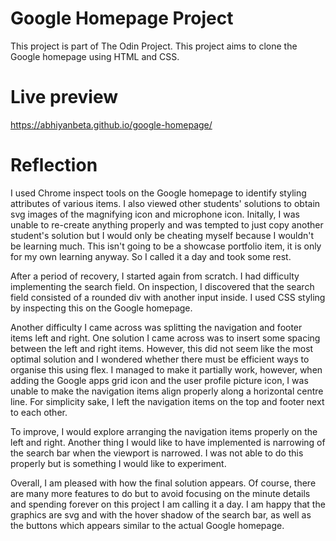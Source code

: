 # Google Homepage Project

This project is part of The Odin Project. This project aims to clone the Google homepage using HTML and CSS.

# Live preview

https://abhiyanbeta.github.io/google-homepage/

# Reflection

I used Chrome inspect tools on the Google homepage to identify styling attributes of various items. I also viewed other students' solutions to obtain svg images of the magnifying icon and microphone icon. Initally, I was unable to re-create anything properly and was tempted to just copy another student's solution but I would only be cheating myself because I wouldn't be learning much. This isn't going to be a showcase portfolio item, it is only for my own learning anyway. So I called it a day and took some rest.

After a period of recovery, I started again from scratch. I had difficulty implementing the search field. On inspection, I discovered that the search field consisted of a rounded div with another input inside. I used CSS styling by inspecting this on the Google homepage.

Another difficulty I came across was splitting the navigation and footer items left and right. One solution I came across was to insert some spacing between the left and right items. However, this did not seem like the most optimal solution and I wondered whether there must be efficient ways to organise this using flex. I managed to make it partially work, however, when adding the Google apps grid icon and the user profile picture icon, I was unable to make the navigation items align properly along a horizontal centre line. For simplicity sake, I left the navigation items on the top and footer next to each other.

To improve, I would explore arranging the navigation items properly on the left and right. Another thing I would like to have implemented is narrowing of the search bar when the viewport is narrowed. I was not able to do this properly but is something I would like to experiment.

Overall, I am pleased with how the final solution appears. Of course, there are many more features to do but to avoid focusing on the minute details and spending forever on this project I am calling it a day. I am happy that the graphics are svg and with the hover shadow of the search bar, as well as the buttons which appears similar to the actual Google homepage.
